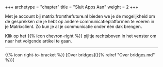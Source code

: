 +++
archetype = "chapter"
title = "Sluit Apps Aan"
weight = 2
+++

Met je account bij matrix.fromthefuture.nl bieden we je de mogelijkheid om de gesprekken die je hebt op andere communicatieplatformen te voeren in je Matrixclient. Zo kun je al je communicatie onder één dak brengen.

Klik op het {{% icon chevron-right %}} pijltje rechtsboven in het venster om naar het volgende artikel te gaan.

---

{{% icon right-to-bracket %}}
[Over bridges]({{% relref "Over bridges.md" %}})
